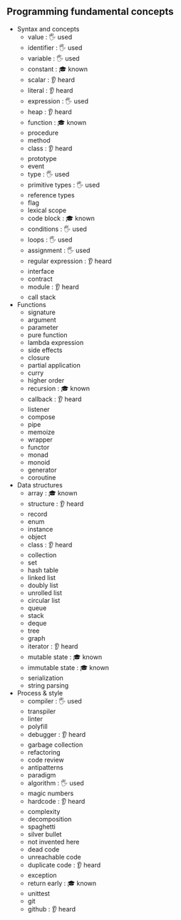 ## Programming fundamental concepts

- Syntax and concepts
  - value : 🖐️ used
  - identifier : 🖐️ used
  - variable : 🖐️ used
  - constant : 🎓 known
  - scalar : 👂 heard
  - literal : 👂 heard
  - expression : 🖐️ used
  - heap : 👂 heard
  - function : 🎓 known
  - procedure
  - method
  - class : 👂 heard
  - prototype
  - event
  - type : 🖐️ used
  - primitive types : 🖐️ used
  - reference types
  - flag
  - lexical scope
  - code block : 🎓 known
  - conditions : 🖐️ used
  - loops : 🖐️ used
  - assignment : 🖐️ used
  - regular expression : 👂 heard
  - interface 
  - contract
  - module : 👂 heard
  - call stack
- Functions
  - signature
  - argument
  - parameter
  - pure function
  - lambda expression
  - side effects
  - closure
  - partial application
  - curry
  - higher order
  - recursion : 🎓 known
  - callback : 👂 heard
  - listener
  - compose
  - pipe
  - memoize
  - wrapper
  - functor
  - monad
  - monoid
  - generator
  - coroutine
- Data structures
  - array : 🎓 known
  - structure : 👂 heard
  - record 
  - enum
  - instance
  - object
  - class : 👂 heard
  - collection
  - set
  - hash table
  - linked list
  - doubly list
  - unrolled list
  - circular list
  - queue
  - stack
  - deque
  - tree
  - graph
  - iterator : 👂 heard
  - mutable state : 🎓 known
  - immutable state : 🎓 known
  - serialization
  - string parsing
- Process & style
  - compiler : 🖐️ used
  - transpiler 
  - linter
  - polyfill
  - debugger : 👂 heard
  - garbage collection
  - refactoring
  - code review
  - antipatterns
  - paradigm
  - algorithm : 🖐️ used
  - magic numbers
  - hardcode : 👂 heard
  - complexity
  - decomposition
  - spaghetti
  - silver bullet
  - not invented here
  - dead code 
  - unreachable code
  - duplicate code : 👂 heard
  - exception
  - return early : 🎓 known
  - unittest
  - git
  - github : 👂 heard
